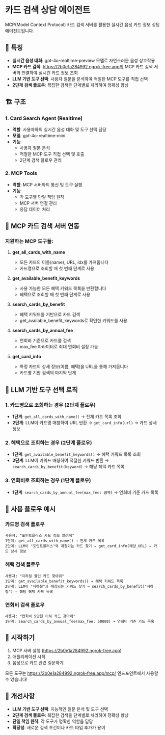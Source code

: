 # 카드 검색 상담 에이전트

MCP(Model Context Protocol) 카드 검색 서버를 활용한 실시간 음성 카드 정보 상담 에이전트입니다.

## 🎯 특징

- **실시간 음성 대화**: gpt-4o-realtime-preview 모델로 자연스러운 음성 상호작용
- **MCP 카드 검색**: https://2b0e1a284992.ngrok-free.app의 MCP 카드 검색 서버와 연결하여 실시간 카드 정보 조회
- **LLM 기반 도구 선택**: 사용자 질문을 분석하여 적절한 MCP 도구를 직접 선택
- **2단계 검색 플로우**: 복잡한 검색은 단계별로 처리하여 정확성 향상

## 🏗 구조

### 1. Card Search Agent (Realtime)
- **역할**: 사용자와의 실시간 음성 대화 및 도구 선택 담당
- **모델**: gpt-4o-realtime-mini
- **기능**: 
  - 사용자 질문 분석
  - 적절한 MCP 도구 직접 선택 및 호출
  - 2단계 검색 플로우 관리

### 2. MCP Tools
- **역할**: MCP 서버와의 통신 및 도구 실행
- **기능**:
  - 각 도구별 단일 책임 원칙
  - MCP 서버 연결 관리
  - 응답 데이터 처리

## 🔧 MCP 카드 검색 서버 연동

### 지원하는 MCP 도구들:

1. **get_all_cards_with_name**
   - 모든 카드의 이름(name), URL, idx를 가져옵니다
   - 카드명으로 조회할 때 첫 번째 단계로 사용

2. **get_available_benefit_keywords**
   - 사용 가능한 모든 혜택 키워드 목록을 반환합니다
   - 혜택으로 조회할 때 첫 번째 단계로 사용

3. **search_cards_by_benefit**
   - 혜택 키워드를 기반으로 카드 검색
   - get_available_benefit_keywords로 확인한 키워드를 사용

4. **search_cards_by_annual_fee**
   - 연회비 기준으로 카드를 검색
   - max_fee 파라미터로 최대 연회비 설정 가능

5. **get_card_info**
   - 특정 카드의 상세 정보(이름, 혜택)을 URL을 통해 가져옵니다
   - 카드명 기반 검색의 마지막 단계

## 🧠 LLM 기반 도구 선택 로직

### 1. 카드명으로 조회하는 경우 (2단계 플로우)
- **1단계**: `get_all_cards_with_name()` → 전체 카드 목록 조회
- **2단계**: LLM이 카드명 매칭하여 URL 반환 → `get_card_info(url)` → 카드 상세 정보

### 2. 혜택으로 조회하는 경우 (2단계 플로우)
- **1단계**: `get_available_benefit_keywords()` → 혜택 키워드 목록 조회
- **2단계**: LLM이 키워드 매칭하여 적절한 키워드 반환 → `search_cards_by_benefit(keyword)` → 해당 혜택 카드 목록

### 3. 연회비로 조회하는 경우 (1단계 플로우)
- **1단계**: `search_cards_by_annual_fee(max_fee: 금액)` → 연회비 기준 카드 목록

## 🔄 사용 플로우 예시

### 카드명 검색 플로우
```
사용자: "포인트플러스 카드 정보 알려줘"
1단계: get_all_cards_with_name() → 전체 카드 목록
2단계: LLM이 "포인트플러스"와 매칭되는 카드 찾기 → get_card_info(해당_URL) → 카드 상세 정보
```

### 혜택 검색 플로우
```
사용자: "지하철 할인 카드 찾아줘"
1단계: get_available_benefit_keywords() → 혜택 키워드 목록
2단계: LLM이 "지하철"과 매칭되는 키워드 찾기 → search_cards_by_benefit("지하철") → 해당 혜택 카드 목록
```

### 연회비 검색 플로우
```
사용자: "연회비 5만원 이하 카드 찾아줘"
1단계: search_cards_by_annual_fee(max_fee: 50000) → 연회비 기준 카드 목록
```

## 🚀 시작하기

1. MCP 서버 실행 (https://2b0e1a284992.ngrok-free.app)
2. 애플리케이션 시작
3. 음성으로 카드 관련 질문하기

모든 도구는 https://2b0e1a284992.ngrok-free.app/mcp/ 엔드포인트에서 사용할 수 있습니다!

## 🎯 개선사항

- **LLM 기반 도구 선택**: 지능적인 질문 분석 및 도구 선택
- **2단계 검색 플로우**: 복잡한 검색을 단계별로 처리하여 정확성 향상
- **단일 책임 원칙**: 각 도구가 명확한 역할을 담당
- **확장성**: 새로운 검색 조건이나 카드 타입 추가가 용이